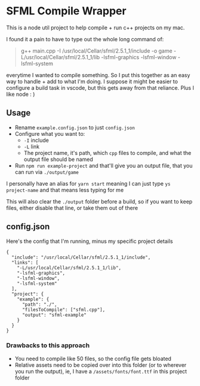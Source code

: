 # SFML Compile Wrapper

This is a node util project to help compile + run c++ projects on my mac.

I found it a pain to have to type out the whole long command of:
> g++ main.cpp -I /usr/local/Cellar/sfml/2.5.1_1/include -o game -L/usr/local/Cellar/sfml/2.5.1_1/lib -lsfml-graphics -lsfml-window -lsfml-system

everytime I wanted to compile something. So I put this together as an easy way to handle + add to what I'm doing. I suppose it might be easier to configure a build task in vscode, but this gets away from that reliance. Plus I like node : )

## Usage

- Rename `example.config.json` to just `config.json`
- Configure what you want to:
  -  `-I` include
  -  `-L` link
  -  The project name, it's path, which `cpp` files to compile, and what the output file should be named
-  Run `npm run example-project` and that'll give you an output file, that you can run via `./output/game`

I personally have an alias for `yarn start` meaning I can just type `ys project-name` and that means less typing for me

This will also clear the `./output` folder before a build, so if you want to keep files, either disable that line, or take them out of there

## config.json

Here's the config that I'm running, minus my specific project details
```
{
  "include": "/usr/local/Cellar/sfml/2.5.1_1/include",
  "links": [
    "-L/usr/local/Cellar/sfml/2.5.1_1/lib",
    "-lsfml-graphics",
    "-lsfml-window",
    "-lsfml-system"
  ],
  "project": {
    "example": {
      "path": "./",
      "filesToCompile": ["sfml.cpp"],
      "output": "sfml-example"
    }
  }
}
```

### Drawbacks to this approach
- You need to compile like 50 files, so the config file gets bloated
- Relative assets need to be copied over into this folder (or to wherever you run the output), ie, I have a `/assets/fonts/font.ttf` in this project folder